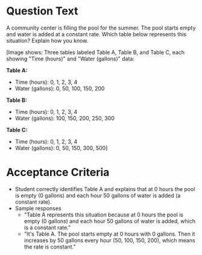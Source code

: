 # Question Text

A community center is filling the pool for the summer. The pool starts empty and water is added at a constant rate. Which table below represents this situation? Explain how you know.

[Image shows: Three tables labeled Table A, Table B, and Table C, each showing "Time (hours)" and "Water (gallons)" data:

**Table A:**
- Time (hours): 0, 1, 2, 3, 4
- Water (gallons): 0, 50, 100, 150, 200

**Table B:**
- Time (hours): 0, 1, 2, 3, 4
- Water (gallons): 100, 150, 200, 250, 300

**Table C:**
- Time (hours): 0, 1, 2, 3, 4
- Water (gallons): 0, 50, 150, 300, 500]

# Acceptance Criteria

- Student correctly identifies Table A and explains that at 0 hours the pool is empty (0 gallons) and each hour 50 gallons of water is added (a constant rate).
- Sample responses
  - "Table A represents this situation because at 0 hours the pool is empty (0 gallons) and each hour 50 gallons of water is added, which is a constant rate."
  - "It's Table A. The pool starts empty at 0 hours with 0 gallons. Then it increases by 50 gallons every hour (50, 100, 150, 200), which means the rate is constant."

